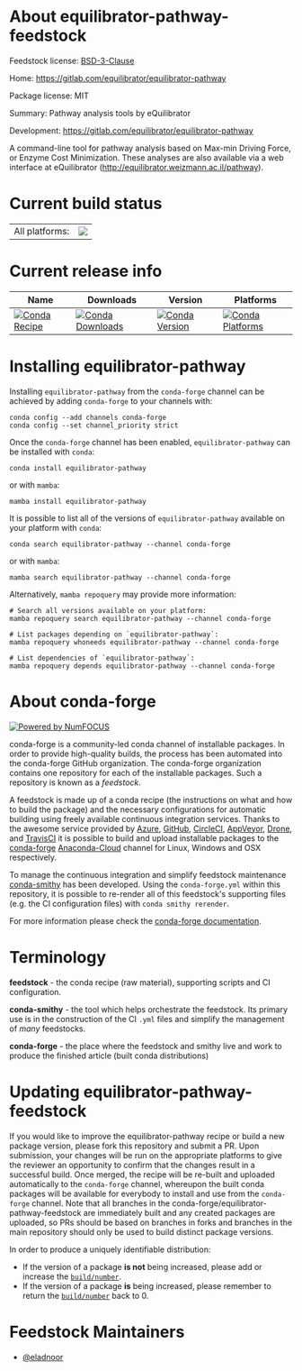 About equilibrator-pathway-feedstock
====================================

Feedstock license: [BSD-3-Clause](https://github.com/conda-forge/equilibrator-pathway-feedstock/blob/main/LICENSE.txt)

Home: https://gitlab.com/equilibrator/equilibrator-pathway

Package license: MIT

Summary: Pathway analysis tools by eQuilibrator

Development: https://gitlab.com/equilibrator/equilibrator-pathway

A command-line tool for pathway analysis based on Max-min Driving Force, or Enzyme Cost Minimization. These analyses are also available via a web interface at eQuilibrator (http://equilibrator.weizmann.ac.il/pathway).


Current build status
====================


<table><tr><td>All platforms:</td>
    <td>
      <a href="https://dev.azure.com/conda-forge/feedstock-builds/_build/latest?definitionId=11267&branchName=main">
        <img src="https://dev.azure.com/conda-forge/feedstock-builds/_apis/build/status/equilibrator-pathway-feedstock?branchName=main">
      </a>
    </td>
  </tr>
</table>

Current release info
====================

| Name | Downloads | Version | Platforms |
| --- | --- | --- | --- |
| [![Conda Recipe](https://img.shields.io/badge/recipe-equilibrator--pathway-green.svg)](https://anaconda.org/conda-forge/equilibrator-pathway) | [![Conda Downloads](https://img.shields.io/conda/dn/conda-forge/equilibrator-pathway.svg)](https://anaconda.org/conda-forge/equilibrator-pathway) | [![Conda Version](https://img.shields.io/conda/vn/conda-forge/equilibrator-pathway.svg)](https://anaconda.org/conda-forge/equilibrator-pathway) | [![Conda Platforms](https://img.shields.io/conda/pn/conda-forge/equilibrator-pathway.svg)](https://anaconda.org/conda-forge/equilibrator-pathway) |

Installing equilibrator-pathway
===============================

Installing `equilibrator-pathway` from the `conda-forge` channel can be achieved by adding `conda-forge` to your channels with:

```
conda config --add channels conda-forge
conda config --set channel_priority strict
```

Once the `conda-forge` channel has been enabled, `equilibrator-pathway` can be installed with `conda`:

```
conda install equilibrator-pathway
```

or with `mamba`:

```
mamba install equilibrator-pathway
```

It is possible to list all of the versions of `equilibrator-pathway` available on your platform with `conda`:

```
conda search equilibrator-pathway --channel conda-forge
```

or with `mamba`:

```
mamba search equilibrator-pathway --channel conda-forge
```

Alternatively, `mamba repoquery` may provide more information:

```
# Search all versions available on your platform:
mamba repoquery search equilibrator-pathway --channel conda-forge

# List packages depending on `equilibrator-pathway`:
mamba repoquery whoneeds equilibrator-pathway --channel conda-forge

# List dependencies of `equilibrator-pathway`:
mamba repoquery depends equilibrator-pathway --channel conda-forge
```


About conda-forge
=================

[![Powered by
NumFOCUS](https://img.shields.io/badge/powered%20by-NumFOCUS-orange.svg?style=flat&colorA=E1523D&colorB=007D8A)](https://numfocus.org)

conda-forge is a community-led conda channel of installable packages.
In order to provide high-quality builds, the process has been automated into the
conda-forge GitHub organization. The conda-forge organization contains one repository
for each of the installable packages. Such a repository is known as a *feedstock*.

A feedstock is made up of a conda recipe (the instructions on what and how to build
the package) and the necessary configurations for automatic building using freely
available continuous integration services. Thanks to the awesome service provided by
[Azure](https://azure.microsoft.com/en-us/services/devops/), [GitHub](https://github.com/),
[CircleCI](https://circleci.com/), [AppVeyor](https://www.appveyor.com/),
[Drone](https://cloud.drone.io/welcome), and [TravisCI](https://travis-ci.com/)
it is possible to build and upload installable packages to the
[conda-forge](https://anaconda.org/conda-forge) [Anaconda-Cloud](https://anaconda.org/)
channel for Linux, Windows and OSX respectively.

To manage the continuous integration and simplify feedstock maintenance
[conda-smithy](https://github.com/conda-forge/conda-smithy) has been developed.
Using the ``conda-forge.yml`` within this repository, it is possible to re-render all of
this feedstock's supporting files (e.g. the CI configuration files) with ``conda smithy rerender``.

For more information please check the [conda-forge documentation](https://conda-forge.org/docs/).

Terminology
===========

**feedstock** - the conda recipe (raw material), supporting scripts and CI configuration.

**conda-smithy** - the tool which helps orchestrate the feedstock.
                   Its primary use is in the construction of the CI ``.yml`` files
                   and simplify the management of *many* feedstocks.

**conda-forge** - the place where the feedstock and smithy live and work to
                  produce the finished article (built conda distributions)


Updating equilibrator-pathway-feedstock
=======================================

If you would like to improve the equilibrator-pathway recipe or build a new
package version, please fork this repository and submit a PR. Upon submission,
your changes will be run on the appropriate platforms to give the reviewer an
opportunity to confirm that the changes result in a successful build. Once
merged, the recipe will be re-built and uploaded automatically to the
`conda-forge` channel, whereupon the built conda packages will be available for
everybody to install and use from the `conda-forge` channel.
Note that all branches in the conda-forge/equilibrator-pathway-feedstock are
immediately built and any created packages are uploaded, so PRs should be based
on branches in forks and branches in the main repository should only be used to
build distinct package versions.

In order to produce a uniquely identifiable distribution:
 * If the version of a package **is not** being increased, please add or increase
   the [``build/number``](https://docs.conda.io/projects/conda-build/en/latest/resources/define-metadata.html#build-number-and-string).
 * If the version of a package **is** being increased, please remember to return
   the [``build/number``](https://docs.conda.io/projects/conda-build/en/latest/resources/define-metadata.html#build-number-and-string)
   back to 0.

Feedstock Maintainers
=====================

* [@eladnoor](https://github.com/eladnoor/)

